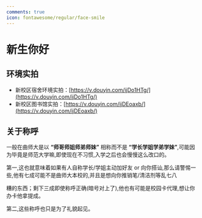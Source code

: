 ```yaml
---
comments: true
icon: fontawesome/regular/face-smile
---
```


# 新生你好

## 环境实拍

- 新校区宿舍环境实拍：[https://v.douyin.com/ijDo1HTg/](https://v.douyin.com/ijDo1HTg/)
- 新校区图书馆实拍：[https://v.douyin.com/ijDEoaxb/](https://v.douyin.com/ijDEoaxb/)

## 关于称呼

一般在曲师大是以 **“师哥师姐师弟师妹”** 相称而不是 **“学长学姐学弟学妹”**,可能因为毕竟是师范大学嘛,即使现在不习惯,入学之后也会慢慢这么改口的。

第一,这也就意味着如果有人自称学长/学姐主动加好友 or 向你搭讪,那么请警惕一些,他有七成可能不是曲师大本校的,并且是想向你推销笔/清洁剂等乱七八

糟的东西；剩下三成即使称呼正确(暗号对上了),他也有可能是校园卡代理,想让你办卡他拿提成。

第二,这些称呼也只是为了礼貌起见。

